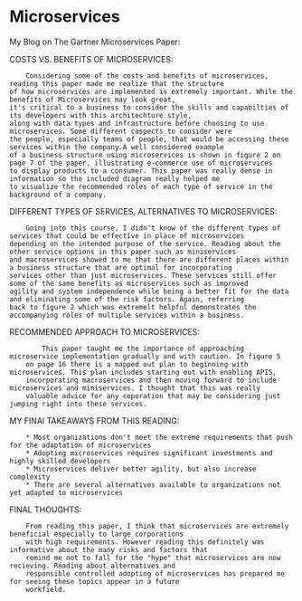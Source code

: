 # Microservices

My Blog on The Gartner Microservices Paper:

COSTS VS. BENEFITS OF MICROSERVICES:
    
        Considering some of the costs and benefits of microservices, reading this paper made me realize that the structure 
    of how microservices are implemented is extremely important. While the benefits of Microservices may look great, 
    it's critical to a business to consider the skills and capabilties of its developers with this architechture style, 
    along with data types and infrastructure before choosing to use microservices. Some different caspects to consider were 
    the people, especially teams of people, that would be accessing these services within the company.A well considered example 
    of a business structure using microservices is shown in figure 2 on page 7 of the paper, illustrating e-commerce use of microservices 
    to display products to a consumer. This paper was really dense in information so the included diagram really helped me 
    to visualize the recommended roles of each type of service in the background of a company. 
    
 DIFFERENT TYPES OF SERVICES, ALTERNATIVES TO MICROSERVICES:
    
        Going into this course, I didn't know of the different types of services that could be effective in place of microservices
    depending on the intended purpose of the service. Reading about the other service options in this paper such as miniservices 
    and macroservices showed to me that there are different places within a business structure that are optimal for incorporating 
    services other than just microservices. These services still offer some of the same benefits as microservices such as improved 
    agility and system independence while being a better fit for the data and eliminating some of the risk factors. Again, referring
    back to figure 2 which was extremelt helpful demonstrates the accompanying roles of multiple services within a business.
    
   RECOMMENDED APPROACH TO MICROSERVICES:
   
            This paper taught me the importance of approaching microservice implementation gradually and with caution. In figure 5 
        on page 16 there is a mapped out plan to beginning with microservices. This plan includes starting out with enabling APIS, 
        incorporating macroservices and then moving forward to include microservices and miniservices. I thought that this was really
        valuable advice for any coporation that may be considering just jumping right into these services. 
   
   MY FINAl TAKEAWAYS FROM THIS READING:
   
        * Most organizations don't meet the extreme requirements that push for the adaptation of microservices
        * Adopting microservices requires significant investments and highly skilled developers
        * Microservices deliver better agility, but also increase complexity
        * There are several alternatives available to organizations not yet adapted to microservices
        
  FINAL THOUGHTS:
  
        From reading this paper, I think that microservices are extremely beneficial especially to large corporations
        with high requirements. However reading this definitely was informative about the many risks and factors that
        remind me not to fall for the "hype" that microservices are now recieving. Reading about alternatives and 
        responsible controlled adopting of microservices has prepared me for seeing these topics appear in a future
        workfield.
   
       
   
   
   
   
    
    
    
    
    
    
    

